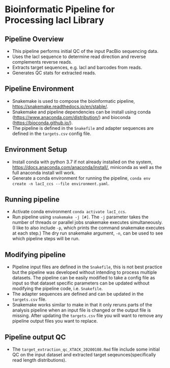 # Bioinformatic Pipeline for Processing lacI Library

## Pipeline Overview

- This pipeline performs initial QC of the input PacBio sequencing data.
- Uses the lacI sequence to determine read direction and reverse complements reverse reads.
- Extracts target sequences, e.g. lacI and barcodes from reads.
- Generates QC stats for extracted reads.

## Pipeline Environment
- Snakemake is used to compose the bioinformatic pipeline, https://snakemake.readthedocs.io/en/stable/.  
- Snakemake and pipeline dependencies can be install using conda (https://www.anaconda.com/distribution/) and bioconda (https://bioconda.github.io/).
- The pipeline is defined in the `Snakefile` and adapter sequences are defined in the `targets.csv` config file. 

## Environment Setup
- Install conda with python 3.7 if not already installed on the system, https://docs.anaconda.com/anaconda/install/, miniconda as well as the full anaconda install will work. 
- Generate a conda environment for running the pipeline, `conda env create -n lacI_ccs --file environment.yaml`.


## Running pipeline
- Activate conda environment `conda activate lacI_ccs`.
- Run pipeline using `snakemake -j [#]`. The `-j` parameter takes the number of threads or parallel jobs snakemake executes simultaneously. (I like to also include `-p`, which prints the command snakemake executes at each step.) The dry run snakemake argument, `-n`, can be used to see which pipeline steps will be run.

## Modifying pipeline
- Pipeline input files are defined in the `Snakefile`, this is not best practice but the pipeline was developed without intending to process multiple datasets. The pipeline can be easily modified to take a config file as input so that dataset specific parameters can be updated without modifying the pipeline code, i.e. `Snakefile`. 
- The adapter sequences are defined and can be updated in the `targets.csv` file. 
- Snakemake works similar to make in that it only reruns parts of the analysis pipeline when an input file is changed or the output file is missing. After updating the `targets.csv` file you will want to remove any pipeline output files you want to replace.  

## Pipeline output QC
- The `target_extraction_qc_XTACK_20200108.Rmd` file include some initial QC on the input dataset and extracted target seqeunces(specifically read length distributions). 